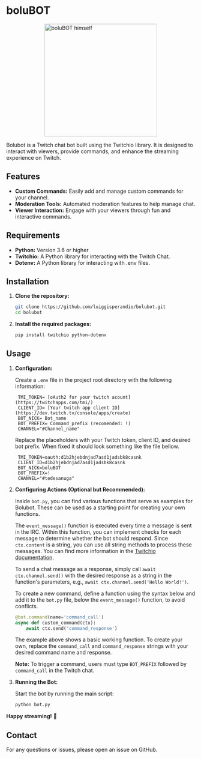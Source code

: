 
# boluBOT

<img src="https://th.bing.com/th/id/OIG1.VDfrbpS1yP337iQMobox?pid=ImgGn" alt="boluBOT himself" style="display: block; margin-left: auto; margin-right: auto;" width="300">

Bolubot is a Twitch chat bot built using the Twitchio library. It is designed to interact with viewers, provide commands, and enhance the streaming experience on Twitch.

## Features

- **Custom Commands:** Easily add and manage custom commands for your channel.
- **Moderation Tools:** Automated moderation features to help manage chat.
- **Viewer Interaction:** Engage with your viewers through fun and interactive commands.

## Requirements

- **Python:** Version 3.6 or higher
- **Twitchio:** A Python library for interacting with the Twitch Chat.
- **Dotenv:** A Python library for interacting with .env files.

## Installation

1. **Clone the repository:**

   ```bash
   git clone https://github.com/luiggisperandio/bolubot.git
   cd bolubot
   ```

2. **Install the required packages:**

   ```bash
   pip install twitchio python-dotenv
   ```

## Usage

1. **Configuration:**

   Create a `.env` file in the project root directory with the following information:

   ```env
    TMI_TOKEN= [oAuth2 for your twitch acount](https://twitchapps.com/tmi/)
    CLIENT_ID= [Your twitch app client ID](https://dev.twitch.tv/console/apps/create)
    BOT_NICK= Bot_name
    BOT_PREFIX= Command_prefix (recomended: !)
    CHANNEL="#Channel_name"
   ```

   Replace the placeholders with your Twitch token, client ID, and desired bot prefix.
   When fixed it should look something like the file bellow.

   ```env
    TMI_TOKEN=oauth:d1b2hjebdnjad7asd1jadsbk8casnk
    CLIENT_ID=d1b2hjebdnjad7asd1jadsbk8casnk
    BOT_NICK=boluBOT
    BOT_PREFIX=!
    CHANNEL="#tedesanuga"
   ```

2. **Configuring Actions (Optional but Recommended):**

    Inside `bot.py`, you can find various functions that serve as examples for Bolubot. These can be used as a starting point for creating your own functions.

    The `event_message()` function is executed every time a message is sent in the IRC. Within this function, you can implement checks for each message to determine whether the bot should respond. Since `ctx.content` is a string, you can use all string methods to process these messages. You can find more information in the [Twitchio documentation](https://twitchio.dev/en/latest/reference.html#twitchio.Message).

    To send a chat message as a response, simply call `await ctx.channel.send()` with the desired response as a string in the function's parameters, e.g., `await ctx.channel.send('Hello World!')`.

    To create a new command, define a function using the syntax below and add it to the `bot.py` file, below the `event_message()` function, to avoid conflicts.

    ```python
    @bot.command(name='command_call')
    async def custom_command(ctx):
        await ctx.send('command_response')
    ```

    The example above shows a basic working function. To create your own, replace the `command_call` and `command_response` strings with your desired command name and response.

    **Note:** To trigger a command, users must type `BOT_PREFIX` followed by `command_call` in the Twitch chat.


3. **Running the Bot:**

   Start the bot by running the main script:

   ```bash
   python bot.py
   ```

**Happy streaming!** 🎉

## Contact

For any questions or issues, please open an issue on GitHub.
